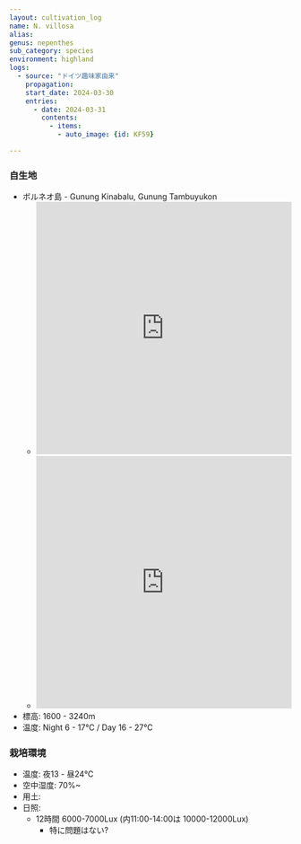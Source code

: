 ```yaml
---
layout: cultivation_log
name: N. villosa
alias:
genus: nepenthes
sub_category: species
environment: highland
logs:
  - source: "ドイツ趣味家由来"
    propagation:
    start_date: 2024-03-30
    entries:
      - date: 2024-03-31
        contents:
          - items:
            - auto_image: {id: KF59}

---
```

### 自生地
- ボルネオ島 - Gunung Kinabalu, Gunung Tambuyukon
  - <iframe src="https://www.google.com/maps/embed?pb=!1m18!1m12!1m3!1d31739.28046647442!2d116.53822414849135!3d6.075312610283523!2m3!1f0!2f0!3f0!3m2!1i1024!2i768!4f13.1!3m3!1m2!1s0x323ba2565e9224cb%3A0x2281c3fec0a9c05e!2sMount%20Kinabalu!5e0!3m2!1sen!2sjp!4v1713964527291!5m2!1sen!2sjp" width="100%" height="450" style="border:0;" allowfullscreen="" loading="lazy" referrerpolicy="no-referrer-when-downgrade"></iframe>
  - <iframe src="https://www.google.com/maps/embed?pb=!1m18!1m12!1m3!1d31739.28046647442!2d116.53822414849135!3d6.075312610283523!2m3!1f0!2f0!3f0!3m2!1i1024!2i768!4f13.1!3m3!1m2!1s0x323bb0891b72d1d5%3A0x55e4be931ebad66f!2sMount%20Tambuyukon!5e0!3m2!1sen!2sjp!4v1713964552765!5m2!1sen!2sjp" width="100%" height="450" style="border:0;" allowfullscreen="" loading="lazy" referrerpolicy="no-referrer-when-downgrade"></iframe>
- 標高: 1600 - 3240m
- 温度: Night 6 - 17℃ / Day 16 - 27℃

### 栽培環境
- 温度: 夜13 - 昼24℃
- 空中湿度: 70%~
- 用土:
- 日照:
  - 12時間 6000-7000Lux (内11:00-14:00は 10000-12000Lux)
    - 特に問題はない?
